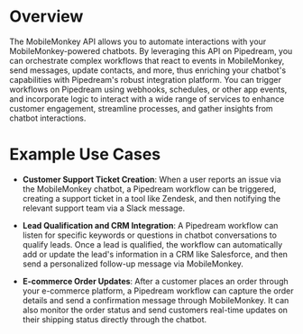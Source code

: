 # Overview

The MobileMonkey API allows you to automate interactions with your MobileMonkey-powered chatbots. By leveraging this API on Pipedream, you can orchestrate complex workflows that react to events in MobileMonkey, send messages, update contacts, and more, thus enriching your chatbot's capabilities with Pipedream's robust integration platform. You can trigger workflows on Pipedream using webhooks, schedules, or other app events, and incorporate logic to interact with a wide range of services to enhance customer engagement, streamline processes, and gather insights from chatbot interactions.

# Example Use Cases

- **Customer Support Ticket Creation**: When a user reports an issue via the MobileMonkey chatbot, a Pipedream workflow can be triggered, creating a support ticket in a tool like Zendesk, and then notifying the relevant support team via a Slack message.

- **Lead Qualification and CRM Integration**: A Pipedream workflow can listen for specific keywords or questions in chatbot conversations to qualify leads. Once a lead is qualified, the workflow can automatically add or update the lead's information in a CRM like Salesforce, and then send a personalized follow-up message via MobileMonkey.

- **E-commerce Order Updates**: After a customer places an order through your e-commerce platform, a Pipedream workflow can capture the order details and send a confirmation message through MobileMonkey. It can also monitor the order status and send customers real-time updates on their shipping status directly through the chatbot.
